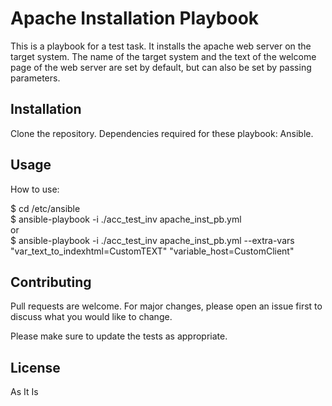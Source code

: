 # Apache Installation Playbook
This is a playbook for a test task. It installs the apache web server on the target system. The name of the target system and the text of the welcome page of the web server are set by default, but can also be set by passing parameters.

## Installation

Clone the repository. Dependencies required for these playbook: Ansible.

## Usage

How to use:

$ cd /etc/ansible  
$ ansible-playbook -i ./acc_test_inv apache_inst_pb.yml  
or  
$ ansible-playbook -i ./acc_test_inv apache_inst_pb.yml --extra-vars "var_text_to_indexhtml=CustomTEXT" "variable_host=CustomClient"

## Contributing

Pull requests are welcome. For major changes, please open an issue first to discuss what you would like to change.

Please make sure to update the tests as appropriate.

## License

As It Is